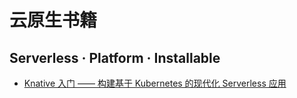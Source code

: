 # 云原生书籍

## Serverless · Platform · Installable

* [Knative 入门 —— 构建基于 Kubernetes 的现代化 Serverless 应用](https://github.com/servicemesher/getting-started-with-knative)
